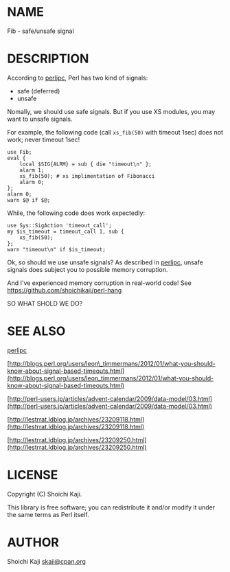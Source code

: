 # NAME

Fib - safe/unsafe signal

# DESCRIPTION

According to [perlipc](https://metacpan.org/pod/perlipc), Perl has two kind of signals:

- safe (deferred)
- unsafe

Nomally, we should use safe signals.
But if you use XS modules, you may want to unsafe signals.

For example, the following code (call `xs_fib(50)` with timeout 1sec)
does not work; never timeout 1sec!

    use Fib;
    eval {
        local $SIG{ALRM} = sub { die "timeout\n" };
        alarm 1;
        xs_fib(50); # xs implimentation of Fibonacci
        alarm 0;
    };
    alarm 0;
    warn $@ if $@;

While, the following code does work expectedly:

    use Sys::SigAction 'timeout_call';
    my $is_timeout = timeout_call 1, sub {
        xs_fib(50);
    };
    warn "timeout\n" if $is_timeout;

Ok, so should we use unsafe signals?
As described in [perlipc](https://metacpan.org/pod/perlipc),
unsafe signals does subject you to possible memory corruption.

And I've experienced memory corruption in real-world code!
See https://github.com/shoichikaji/perl-hang

SO WHAT SHOLD WE DO?

# SEE ALSO

[perlipc](http://perldoc.perl.org/perlipc.html#Deferred-Signals-\(Safe-Signals%29)

[http://blogs.perl.org/users/leon\_timmermans/2012/01/what-you-should-know-about-signal-based-timeouts.html](http://blogs.perl.org/users/leon_timmermans/2012/01/what-you-should-know-about-signal-based-timeouts.html)

[http://perl-users.jp/articles/advent-calendar/2009/data-model/03.html](http://perl-users.jp/articles/advent-calendar/2009/data-model/03.html)

[http://lestrrat.ldblog.jp/archives/23209118.html](http://lestrrat.ldblog.jp/archives/23209118.html)

[http://lestrrat.ldblog.jp/archives/23209250.html](http://lestrrat.ldblog.jp/archives/23209250.html)

# LICENSE

Copyright (C) Shoichi Kaji.

This library is free software; you can redistribute it and/or modify
it under the same terms as Perl itself.

# AUTHOR

Shoichi Kaji <skaji@cpan.org>
